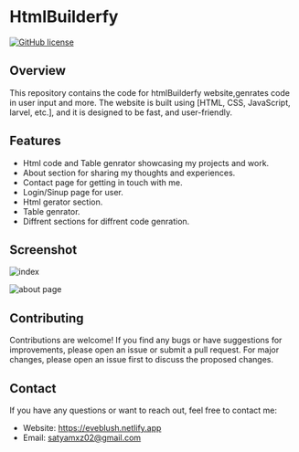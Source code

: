 # HtmlBuilderfy

[![GitHub license](https://img.shields.io/badge/license-MIT-blue.svg)](https://github.com/Saty-am02/eveblush.netlify.app/blob/main/LICENS)

## Overview

This repository contains the code for htmlBuilderfy website,genrates code in user input and more. The website is built using [HTML, CSS, JavaScript, larvel, etc.], and it is designed to be fast, and user-friendly.


## Features
- Html code  and  Table genrator  showcasing my projects and work.
- About section for sharing my thoughts and experiences.
- Contact page for getting in touch with me.
- Login/Sinup page for user.
- Html gerator section.
- Table genrator.
- Diffrent sections for diffrent code genration.
  
## Screenshot

![index](https://github.com/Saty-am02/EvEBlush/assets/88832726/538a26a4-bd59-471b-935d-fa81e6e57815)

![about page](https://github.com/Saty-am02/EvEBlush/assets/88832726/500f224c-0527-4304-a557-666b1bc883b8)


## Contributing

Contributions are welcome! If you find any bugs or have suggestions for improvements, please open an issue or submit a pull request. For major changes, please open an issue first to discuss the proposed changes.

## Contact

If you have any questions or want to reach out, feel free to contact me:

- Website: https://eveblush.netlify.app
- Email: satyamxz02@gmail.com
